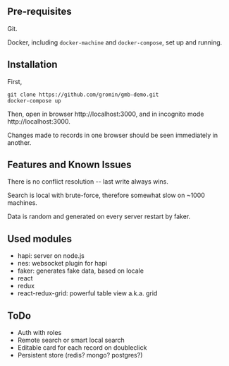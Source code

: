 ## Pre-requisites

Git.

Docker, including `docker-machine` and `docker-compose`, set up and running.

## Installation

First,

```
git clone https://github.com/gromin/gmb-demo.git
docker-compose up
```

Then, open in browser http://localhost:3000, and in incognito mode http://localhost:3000.

Changes made to records in one browser should be seen immediately in another.

## Features and Known Issues

There is no conflict resolution -- last write always wins.

Search is local with brute-force, therefore somewhat slow on ~1000 machines.

Data is random and generated on every server restart by faker.

## Used modules

* hapi: server on node.js
* nes: websocket plugin for hapi
* faker: generates fake data, based on locale
* react
* redux
* react-redux-grid: powerful table view a.k.a. grid

## ToDo

* Auth with roles
* Remote search or smart local search
* Editable card for each record on doubleclick
* Persistent store (redis? mongo? postgres?)
